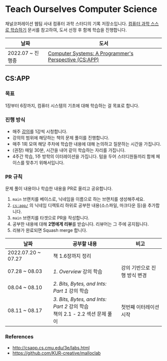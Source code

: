 # Teach Ourselves Computer Science

채널코퍼레이션 웹팀 사내 컴퓨터 과학 스터디의 기록 저장소입니다. [컴퓨터 과학 스스로 학습하기](https://github.com/minnsane/TeachYourselfCS-KR) 문서를 참고하여, 도서 선정 후 함께 학습을 진행합니다.

|날짜|도서|
|------|---|
| 2022.07 ~ 진행중 | [Computer Systems: A Programmer's Perspective (CS:APP)](http://csapp.cs.cmu.edu/3e/home.html) |

## CS:APP

### 목표

1장부터 6장까지, 컴퓨터 시스템의 기초에 대해 학습하는 걸 목표로 합니다.

### 진행 방식

- 매주 [강의](https://www.cs.cmu.edu/afs/cs/academic/class/15213-f15/www/schedule.html)를 1강씩 시청합니다.
- 강의의 범위에 해당하는 책의 문제 풀이를 진행합니다.
- 매주 1회 모여 해당 주차에 학습한 내용에 대해 논의하고 질문하는 시간을 가집니다.
- (권장) 매일 30분, 시간을 내어 같이 학습하는 자리를 가집니다.
- 4주간 학습, 1주 방학의 이터레이션을 가집니다. 텀을 두어 스터디원들끼리 함께 페이스를 맞추기 위해서입니다.

### PR 규칙

문제 풀이 내용이나 학습한 내용을 PR로 올리고 공유합니다.

1. `main` 브랜치를 베이스로, 닉네임을 이름으로 하는 브랜치를 생성해주세요.
2. [`cs:app/`](./cs%3Aapp/) 의 닉네임 디렉토리 하위로 공부한 내용(소스파일, 마크다운 등)을 추가합니다.
3. `main` 브랜치를 타겟으로 PR을 작성합니다.
4. 공부한 내용에 대해 **2명에게 리뷰**를 받습니다. 리뷰어는 그 주에 공지됩니다.
5. 리뷰가 완료되면 Squash merge 합니다.

|날짜|공부할 내용|비고|
|------|---|---|
| 2022.07.20 ~ 07.27 | 책 1.6장까지 정리 | |
| 07.28 ~ 08.03 | _1. Overview_ 강의 학습 | 강의 기반으로 진행 방식 변경 |
| 08.04 ~ 08.10 | _2. Bits, Bytes, and Ints: Part 1_ 강의 학습 | |
| 08.11 ~ 08.17 | _3. Bits, Bytes, and Ints: Part 2_ 강의 학습</br>책의 2.1 - 2.2 섹션 문제 풀이 | 첫번째 이터레이션 시작 |

### References

- <http://csapp.cs.cmu.edu/3e/labs.html>
- <https://github.com/KUR-creative/malloclab>
